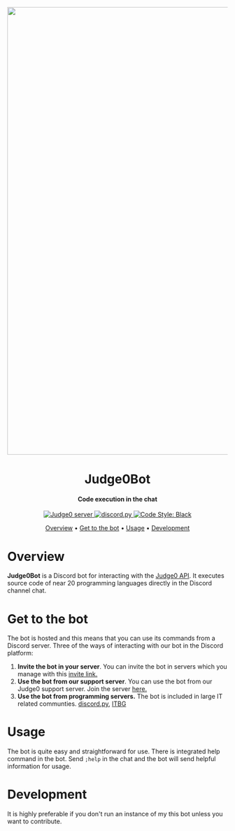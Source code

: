 
<p align="center">
  <img src="https://i.imgur.com/vKqLL6V.png" width="1024">
</p>

<h1 align="center">
Judge0Bot
</h1>
<h4 align="center">Code execution in the chat</h4>



<div align="center">
<a href="https://discord.gg/6dvxeA8">
      <img src="https://discordapp.com/api/guilds/620615182116323328/embed.png" alt="Judge0 server">
</a>
<a href="https://github.com/Rapptz/discord.py/">
      <img src="https://img.shields.io/badge/discord-py-blue.svg" alt="discord.py">
</a>
<a href="https://github.com/ambv/black">
    <img src="https://img.shields.io/badge/code%20style-black-000000.svg" alt="Code Style: Black">
</a>
</div>

<p align="center">
  <a href="#overview">Overview</a>
  •
  <a href="#get to the bot">Get to the bot</a>
  •
  <a href="#usage">Usage</a>
  •
  <a href="#development">Development</a>
</p>

# Overview
**Judge0Bot** is a Discord bot for interacting with the [Judge0 API](https://api.judge0.com/).
It executes source code of near 20 programming languages directly in the Discord channel chat.

# Get to the bot
The bot is hosted and this means that you can use its commands from a Discord server.
Three of the ways of interacting with our bot in the Discord platform:

1. **Invite the bot in your server**.
    You can invite the bot in servers which you manage with this [invite link.](https://discordapp.com/oauth2/authorize?client_id=620609604295852033&scope=bot&permissions=388160)
1. **Use the bot from our support server**.
    You can use the bot from our Judge0 support server. Join the server [here.]()
1. **Use the bot from programming servers.**
    The bot is included in large IT related communties.
    [discord.py](https://discord.gg/r3sSKJJ), [ITBG](http://discord.gg/dRrdYQf)

# Usage
The bot is quite easy and straightforward for use. There is integrated
help command in the bot. Send `;help` in the chat and the bot will send helpful
information for usage.

# Development
It is highly preferable if you don't run an instance of my this bot unless you want to contribute.